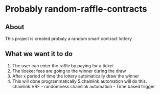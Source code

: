 # Probably random-raffle-contracts

## About

This project is created probaly a random smart contract lottery

## What we want it to do
1. The user can enter the raffle by paying for a ticket
2. The ticeket fees are going to the winner during the draw
3. After x period of time the lottery automatically draw the winner
4. This will done programmatically 
5.chainlink automation will do this.
      chainlink VRF - randomness
      chainlink automation - Time based trigger 

